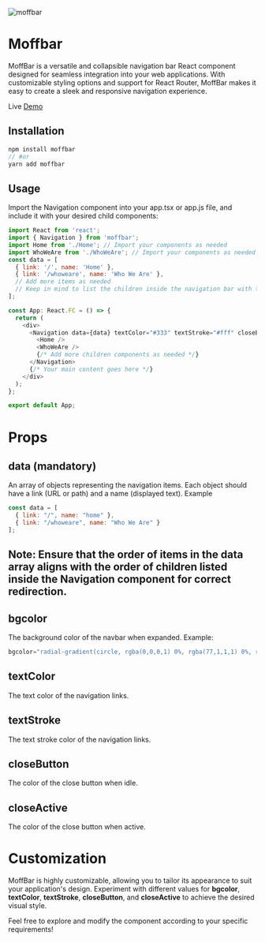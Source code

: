 ![moffbar](https://github.com/KhaledMowafy/moffbar/assets/45627560/b6654017-ea0a-43c1-9147-914d403f8ecc)

# Moffbar

MoffBar is a versatile and collapsible navigation bar React component designed for seamless integration into your web applications. With customizable styling options and support for React Router, MoffBar makes it easy to create a sleek and responsive navigation experience.

Live [Demo](https://codesandbox.io/p/devbox/moffbar-84trh6?embed=1&file=%2Fsrc%2FApp.tsx&layout=%257B%2522sidebarPanel%2522%253A%2522EXPLORER%2522%252C%2522rootPanelGroup%2522%253A%257B%2522direction%2522%253A%2522horizontal%2522%252C%2522contentType%2522%253A%2522UNKNOWN%2522%252C%2522type%2522%253A%2522PANEL_GROUP%2522%252C%2522id%2522%253A%2522ROOT_LAYOUT%2522%252C%2522panels%2522%253A%255B%257B%2522type%2522%253A%2522PANEL_GROUP%2522%252C%2522contentType%2522%253A%2522UNKNOWN%2522%252C%2522direction%2522%253A%2522vertical%2522%252C%2522id%2522%253A%2522clr0phm0l0007356hc2i5714k%2522%252C%2522sizes%2522%253A%255B70%252C30%255D%252C%2522panels%2522%253A%255B%257B%2522type%2522%253A%2522PANEL_GROUP%2522%252C%2522contentType%2522%253A%2522EDITOR%2522%252C%2522direction%2522%253A%2522horizontal%2522%252C%2522id%2522%253A%2522EDITOR%2522%252C%2522panels%2522%253A%255B%257B%2522type%2522%253A%2522PANEL%2522%252C%2522contentType%2522%253A%2522EDITOR%2522%252C%2522id%2522%253A%2522clr0phm0k0002356hn25b0gwx%2522%257D%255D%257D%252C%257B%2522type%2522%253A%2522PANEL_GROUP%2522%252C%2522contentType%2522%253A%2522SHELLS%2522%252C%2522direction%2522%253A%2522horizontal%2522%252C%2522id%2522%253A%2522SHELLS%2522%252C%2522panels%2522%253A%255B%257B%2522type%2522%253A%2522PANEL%2522%252C%2522contentType%2522%253A%2522SHELLS%2522%252C%2522id%2522%253A%2522clr0phm0k0004356hd5ayq4b3%2522%257D%252C%257B%2522type%2522%253A%2522PANEL%2522%252C%2522contentType%2522%253A%2522SHELLS%2522%252C%2522id%2522%253A%2522clr0ps9cv00a0356h3z6lh51n%2522%257D%255D%252C%2522sizes%2522%253A%255B50%252C50%255D%257D%255D%257D%252C%257B%2522type%2522%253A%2522PANEL_GROUP%2522%252C%2522contentType%2522%253A%2522DEVTOOLS%2522%252C%2522direction%2522%253A%2522vertical%2522%252C%2522id%2522%253A%2522DEVTOOLS%2522%252C%2522panels%2522%253A%255B%257B%2522type%2522%253A%2522PANEL%2522%252C%2522contentType%2522%253A%2522DEVTOOLS%2522%252C%2522id%2522%253A%2522clr0phm0k0006356homvhgnyk%2522%257D%255D%252C%2522sizes%2522%253A%255B100%255D%257D%255D%252C%2522sizes%2522%253A%255B50%252C50%255D%257D%252C%2522tabbedPanels%2522%253A%257B%2522clr0phm0k0002356hn25b0gwx%2522%253A%257B%2522tabs%2522%253A%255B%257B%2522id%2522%253A%2522clr0phm0j0001356hwqolf81i%2522%252C%2522mode%2522%253A%2522permanent%2522%252C%2522type%2522%253A%2522FILE%2522%252C%2522filepath%2522%253A%2522%252FREADME.md%2522%252C%2522state%2522%253A%2522IDLE%2522%257D%252C%257B%2522id%2522%253A%2522clr0qyofa0002356i3oi9x93w%2522%252C%2522mode%2522%253A%2522permanent%2522%252C%2522type%2522%253A%2522FILE%2522%252C%2522filepath%2522%253A%2522%252Fsrc%252FApp.tsx%2522%252C%2522state%2522%253A%2522IDLE%2522%257D%255D%252C%2522id%2522%253A%2522clr0phm0k0002356hn25b0gwx%2522%252C%2522activeTabId%2522%253A%2522clr0qyofa0002356i3oi9x93w%2522%257D%252C%2522clr0phm0k0006356homvhgnyk%2522%253A%257B%2522tabs%2522%253A%255B%257B%2522id%2522%253A%2522clr0phm0k0005356hrqzafvuo%2522%252C%2522mode%2522%253A%2522permanent%2522%252C%2522type%2522%253A%2522TASK_PORT%2522%252C%2522taskId%2522%253A%2522dev%2522%252C%2522port%2522%253A5173%252C%2522path%2522%253A%2522%252F%2522%257D%255D%252C%2522id%2522%253A%2522clr0phm0k0006356homvhgnyk%2522%252C%2522activeTabId%2522%253A%2522clr0phm0k0005356hrqzafvuo%2522%257D%252C%2522clr0phm0k0004356hd5ayq4b3%2522%253A%257B%2522tabs%2522%253A%255B%257B%2522id%2522%253A%2522clr0phm0k0003356hj9fl8dvo%2522%252C%2522mode%2522%253A%2522permanent%2522%252C%2522type%2522%253A%2522TASK_LOG%2522%252C%2522taskId%2522%253A%2522dev%2522%257D%255D%252C%2522id%2522%253A%2522clr0phm0k0004356hd5ayq4b3%2522%252C%2522activeTabId%2522%253A%2522clr0phm0k0003356hj9fl8dvo%2522%257D%252C%2522clr0ps9cv00a0356h3z6lh51n%2522%253A%257B%2522tabs%2522%253A%255B%257B%2522id%2522%253A%2522clr0ps3ip009v356htn77gxa6%2522%252C%2522mode%2522%253A%2522permanent%2522%252C%2522type%2522%253A%2522TERMINAL%2522%252C%2522shellId%2522%253A%2522clr0ps9ih00l8ecip5odtfx9p%2522%257D%255D%252C%2522id%2522%253A%2522clr0ps9cv00a0356h3z6lh51n%2522%252C%2522activeTabId%2522%253A%2522clr0ps3ip009v356htn77gxa6%2522%257D%257D%252C%2522showDevtools%2522%253Atrue%252C%2522showShells%2522%253Atrue%252C%2522showSidebar%2522%253Atrue%252C%2522sidebarPanelSize%2522%253A15%257D)

## Installation
```js
npm install moffbar
// #or
yarn add moffbar
```

## Usage

Import the Navigation component into your app.tsx or app.js file, and include it with your desired child components:

```js
import React from 'react';
import { Navigation } from 'moffbar';
import Home from './Home'; // Import your components as needed
import WhoWeAre from './WhoWeAre'; // Import your components as needed
const data = [
  { link: '/', name: 'Home' },
  { link: '/whoweare', name: 'Who We Are' },
  // Add more items as needed
  // Keep in mind to list the children inside the navigation bar with the same order you used in the data array
];

const App: React.FC = () => {
  return (
    <div>
      <Navigation data={data} textColor="#333" textStroke="#fff" closeButton="#ccc" closeActive="#999">
        <Home />
        <WhoWeAre />
        {/* Add more children components as needed */}
      </Navigation>
      {/* Your main content goes here */}
    </div>
  );
};

export default App;

```

# Props

## data (mandatory)

An array of objects representing the navigation items. Each object should have a link (URL or path) and a name (displayed text). Example

```js
const data = [
  { link: "/", name: "home" },
  { link: "/whoweare", name: "Who We Are" }
];
```
## Note: Ensure that the order of items in the data array aligns with the order of children listed inside the Navigation component for correct redirection.

## bgcolor

The background color of the navbar when expanded. Example:

```js
bgcolor="radial-gradient(circle, rgba(0,0,0,1) 0%, rgba(77,1,1,1) 0%, rgba(11,0,0,1) 100%)"
```

## textColor

The text color of the navigation links.

## textStroke

The text stroke color of the navigation links.

## closeButton

The color of the close button when idle.

## closeActive

The color of the close button when active.

# Customization

MoffBar is highly customizable, allowing you to tailor its appearance to suit your application's design. Experiment with different values for **bgcolor**, **textColor**, **textStroke**, **closeButton**, and **closeActive** to achieve the desired visual style.

Feel free to explore and modify the component according to your specific requirements!
